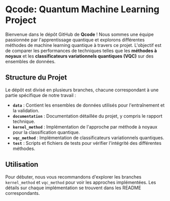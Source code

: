 # Qcode: Quantum Machine Learning Project

Bienvenue dans le dépôt GitHub de **Qcode** ! Nous sommes une équipe passionnée par l'apprentissage quantique et explorons différentes méthodes de machine learning quantique à travers ce projet. L'objectif est de comparer les performances de techniques telles que les **méthodes à noyaux** et les **classificateurs variationnels quantiques (VQC)** sur des ensembles de données.

## Structure du Projet
Le dépôt est divisé en plusieurs branches, chacune correspondant à une partie spécifique de notre travail :

- **`data`** : Contient les ensembles de données utilisés pour l'entraînement et la validation.
- **`documentation`** : Documentation détaillée du projet, y compris le rapport technique.
- **`kernel_method`** : Implémentation de l'approche par méthode à noyaux pour la classification quantique.
- **`vqc_method`** : Implémentation de classificateurs variationnels quantiques.
- **`test`** : Scripts et fichiers de tests pour vérifier l'intégrité des différentes méthodes.

## Utilisation
Pour débuter, nous vous recommandons d'explorer les branches `kernel_method` et `vqc_method` pour voir les approches implémentées. Les détails sur chaque implémentation se trouvent dans les README correspondants.

